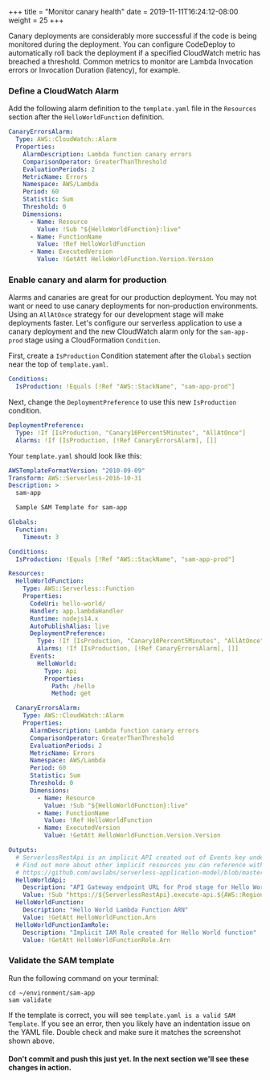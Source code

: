 +++
title = "Monitor canary health"
date = 2019-11-11T16:24:12-08:00
weight = 25
+++

Canary deployments are considerably more successful if the code is being monitored during the
deployment. You can configure CodeDeploy to automatically roll back the deployment if a specified
CloudWatch metric has breached a threshold. Common metrics to monitor are Lambda Invocation
errors or Invocation Duration (latency), for example.

### Define a CloudWatch Alarm

Add the following alarm definition to the `template.yaml` file in the `Resources` section after the
`HelloWorldFunction` definition.

```yaml
CanaryErrorsAlarm:
  Type: AWS::CloudWatch::Alarm
  Properties:
    AlarmDescription: Lambda function canary errors
    ComparisonOperator: GreaterThanThreshold
    EvaluationPeriods: 2
    MetricName: Errors
    Namespace: AWS/Lambda
    Period: 60
    Statistic: Sum
    Threshold: 0
    Dimensions:
      - Name: Resource
        Value: !Sub "${HelloWorldFunction}:live"
      - Name: FunctionName
        Value: !Ref HelloWorldFunction
      - Name: ExecutedVersion
        Value: !GetAtt HelloWorldFunction.Version.Version
```

### Enable canary and alarm for production

Alarms and canaries are great for our production deployment. You may not want or need to use canary
deployments for non-production environments. Using an `AllAtOnce` strategy for our development stage will
make deployments faster. Let's configure our serverless application to use a canary deployment and
the new CloudWatch alarm only for the `sam-app-prod` stage using a CloudFormation `Condition`.

First, create a `IsProduction` Condition statement after the `Globals` section near the top of `template.yaml`.

```yaml
Conditions:
  IsProduction: !Equals [!Ref "AWS::StackName", "sam-app-prod"]
```

Next, change the `DeploymentPreference` to use this new `IsProduction` condition.

```yaml
DeploymentPreference:
  Type: !If [IsProduction, "Canary10Percent5Minutes", "AllAtOnce"]
  Alarms: !If [IsProduction, [!Ref CanaryErrorsAlarm], []]
```

Your `template.yaml` should look like this:

```yaml {linenos=true,hl_lines=["12-13","23-25","33-50"]}
AWSTemplateFormatVersion: "2010-09-09"
Transform: AWS::Serverless-2016-10-31
Description: >
  sam-app

  Sample SAM Template for sam-app

Globals:
  Function:
    Timeout: 3

Conditions:
  IsProduction: !Equals [!Ref "AWS::StackName", "sam-app-prod"]

Resources:
  HelloWorldFunction:
    Type: AWS::Serverless::Function
    Properties:
      CodeUri: hello-world/
      Handler: app.lambdaHandler
      Runtime: nodejs14.x
      AutoPublishAlias: live
      DeploymentPreference:
        Type: !If [IsProduction, "Canary10Percent5Minutes", "AllAtOnce"]
        Alarms: !If [IsProduction, [!Ref CanaryErrorsAlarm], []]
      Events:
        HelloWorld:
          Type: Api
          Properties:
            Path: /hello
            Method: get

  CanaryErrorsAlarm:
    Type: AWS::CloudWatch::Alarm
    Properties:
      AlarmDescription: Lambda function canary errors
      ComparisonOperator: GreaterThanThreshold
      EvaluationPeriods: 2
      MetricName: Errors
      Namespace: AWS/Lambda
      Period: 60
      Statistic: Sum
      Threshold: 0
      Dimensions:
        - Name: Resource
          Value: !Sub "${HelloWorldFunction}:live"
        - Name: FunctionName
          Value: !Ref HelloWorldFunction
        - Name: ExecutedVersion
          Value: !GetAtt HelloWorldFunction.Version.Version

Outputs:
  # ServerlessRestApi is an implicit API created out of Events key under Serverless::Function
  # Find out more about other implicit resources you can reference within SAM
  # https://github.com/awslabs/serverless-application-model/blob/master/docs/internals/generated_resources.rst#api
  HelloWorldApi:
    Description: "API Gateway endpoint URL for Prod stage for Hello World function"
    Value: !Sub "https://${ServerlessRestApi}.execute-api.${AWS::Region}.amazonaws.com/Prod/hello/"
  HelloWorldFunction:
    Description: "Hello World Lambda Function ARN"
    Value: !GetAtt HelloWorldFunction.Arn
  HelloWorldFunctionIamRole:
    Description: "Implicit IAM Role created for Hello World function"
    Value: !GetAtt HelloWorldFunctionRole.Arn
```

### Validate the SAM template

Run the following command on your terminal:

```
cd ~/environment/sam-app
sam validate
```

If the template is correct, you will see `template.yaml is a valid SAM Template`. If you see an
error, then you likely have an indentation issue on the YAML file. Double check and make sure it
matches the screenshot shown above.

#### Don't commit and push this just yet. In the next section we'll see these changes in action.

